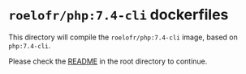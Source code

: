 # `roelofr/php:7.4-cli` dockerfiles

This directory will compile the `roelofr/php:7.4-cli` image, based
on `php:7.4-cli`.

Please check the
[README](https://github.com/roelofr/docker-php/blob/master/README.md) in the
root directory to continue.
